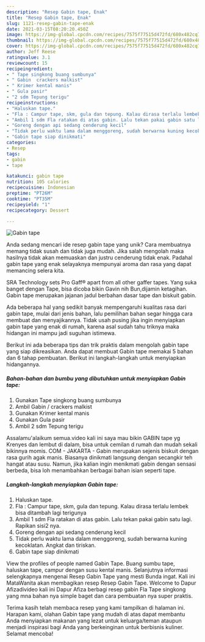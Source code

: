 ```yaml
---
description: "Resep Gabin tape, Enak"
title: "Resep Gabin tape, Enak"
slug: 1121-resep-gabin-tape-enak
date: 2021-03-15T08:20:20.450Z
image: https://img-global.cpcdn.com/recipes/7575f77515d472fd/680x482cq70/gabin-tape-foto-resep-utama.jpg
thumbnail: https://img-global.cpcdn.com/recipes/7575f77515d472fd/680x482cq70/gabin-tape-foto-resep-utama.jpg
cover: https://img-global.cpcdn.com/recipes/7575f77515d472fd/680x482cq70/gabin-tape-foto-resep-utama.jpg
author: Jeff Reese
ratingvalue: 3.1
reviewcount: 15
recipeingredient:
- " Tape singkong buang sumbunya"
- " Gabin  crackers malkist"
- " Krimer kental manis"
- " Gula pasir"
- "2 sdm Tepung terigu"
recipeinstructions:
- "Haluskan tape."
- "Fla : Campur tape, skm, gula dan tepung. Kalau dirasa terlalu lembek bisa ditambah lagi terigunya"
- "Ambil 1 sdm Fla ratakan di atas gabin. Lalu tekan pakai gabin satu lagi. Rapikan sisi2 nya."
- "Goreng dengan api sedang cenderung kecil"
- "Tidak perlu waktu lama dalam menggoreng, sudah berwarna kuning kecoklatan. Angkat dan tiriskan."
- "Gabin tape siap dinikmati"
categories:
- Resep
tags:
- gabin
- tape

katakunci: gabin tape 
nutrition: 105 calories
recipecuisine: Indonesian
preptime: "PT26M"
cooktime: "PT35M"
recipeyield: "1"
recipecategory: Dessert

---
```



![Gabin tape](https://img-global.cpcdn.com/recipes/7575f77515d472fd/680x482cq70/gabin-tape-foto-resep-utama.jpg)

Anda sedang mencari ide resep gabin tape yang unik? Cara membuatnya memang tidak susah dan tidak juga mudah. Jika salah mengolah maka hasilnya tidak akan memuaskan dan justru cenderung tidak enak. Padahal gabin tape yang enak selayaknya mempunyai aroma dan rasa yang dapat memancing selera kita.

SRA Technology sets Pro Gaff® apart from all other gaffer tapes. Yang suka banget dengan Tape, bisa dicoba bikin Gavin nih Bun,dijamin ketagihan. Gabin tape merupakan jajanan jadul berbahan dasar tape dan biskuit gabin.

Ada beberapa hal yang sedikit banyak mempengaruhi kualitas rasa dari gabin tape, mulai dari jenis bahan, lalu pemilihan bahan segar hingga cara membuat dan menyajikannya. Tidak usah pusing jika ingin menyiapkan gabin tape yang enak di rumah, karena asal sudah tahu triknya maka hidangan ini mampu jadi suguhan istimewa.


Berikut ini ada beberapa tips dan trik praktis dalam mengolah gabin tape yang siap dikreasikan. Anda dapat membuat Gabin tape memakai 5 bahan dan 6 tahap pembuatan. Berikut ini langkah-langkah untuk menyiapkan hidangannya.

<!--inarticleads1-->

##### Bahan-bahan dan bumbu yang dibutuhkan untuk menyiapkan Gabin tape:

1. Gunakan  Tape singkong buang sumbunya
1. Ambil  Gabin / crackers malkist
1. Gunakan  Krimer kental manis
1. Gunakan  Gula pasir
1. Ambil 2 sdm Tepung terigu


Assalamu&#39;alaikum semua.video kali ini saya mau bikin GABIN tape yg Krenyes dan lembut di dalam, bisa untuk cemilan d rumah dan mudah sekali bikinnya momis. COM - JAKARTA - Gabin merupakan sejenis biskuit dengan rasa gurih agak manis. Biasanya dinikmati langsung dengan secangkir teh hangat atau susu. Namun, jika kalian ingin menikmati gabin dengan sensasi berbeda, bisa loh menambahkan berbagai bahan isian seperti tape. 

<!--inarticleads2-->

##### Langkah-langkah menyiapkan Gabin tape:

1. Haluskan tape.
1. Fla : Campur tape, skm, gula dan tepung. Kalau dirasa terlalu lembek bisa ditambah lagi terigunya
1. Ambil 1 sdm Fla ratakan di atas gabin. Lalu tekan pakai gabin satu lagi. Rapikan sisi2 nya.
1. Goreng dengan api sedang cenderung kecil
1. Tidak perlu waktu lama dalam menggoreng, sudah berwarna kuning kecoklatan. Angkat dan tiriskan.
1. Gabin tape siap dinikmati


View the profiles of people named Gabin Tape. Buang sumbu tape, haluskan tape, campur dengan susu kental manis. Selanjutnya informasi selengkapnya mengenai Resep Gabin Tape yang mesti Bunda ingat. Kali ini MataWanita akan membagikan resep Resep Gabin Tape. Welcome to Dapur Afizadivideo kali ini Dapur Afiza berbagi resep gabin Fla Tape singkong yang mna bahan nya simple baget dan cara pembuatan nya super praktis. 

Terima kasih telah membaca resep yang kami tampilkan di halaman ini. Harapan kami, olahan Gabin tape yang mudah di atas dapat membantu Anda menyiapkan makanan yang lezat untuk keluarga/teman ataupun menjadi inspirasi bagi Anda yang berkeinginan untuk berbisnis kuliner. Selamat mencoba!
